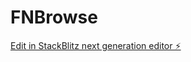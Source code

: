 # FNBrowse

[Edit in StackBlitz next generation editor ⚡️](https://stackblitz.com/~/github.com/lwatty24/FNBrowse)